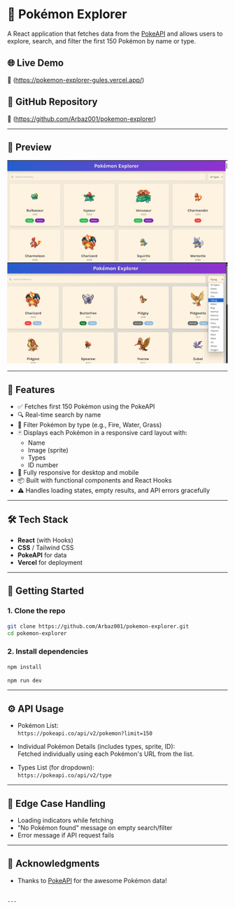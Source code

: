 # 🐾 Pokémon Explorer

A React application that fetches data from the [PokeAPI](https://pokeapi.co/) and allows users to explore, search, and filter the first 150 Pokémon by name or type.

## 🌐 Live Demo

🔗 (https://pokemon-explorer-gules.vercel.app/)

## 📂 GitHub Repository

🔗 (https://github.com/Arbaz001/pokemon-explorer)

---

## 📸 Preview

![Pokemon Explorer Screenshot](ss1.png)<!-- Optional: add a screenshot if available -->
![Pokemon Explorer Screenshot](ss2.png)<!-- Optional: add a screenshot if available -->

---

## 🚀 Features

- ✅ Fetches first 150 Pokémon using the PokeAPI
- 🔍 Real-time search by name
- 🎯 Filter Pokémon by type (e.g., Fire, Water, Grass)
- 🃏 Displays each Pokémon in a responsive card layout with:
  - Name
  - Image (sprite)
  - Types
  - ID number
- 📱 Fully responsive for desktop and mobile
- 📦 Built with functional components and React Hooks
- ⚠️ Handles loading states, empty results, and API errors gracefully

---

## 🛠️ Tech Stack

- **React** (with Hooks)
- **CSS** / Tailwind CSS 
- **PokeAPI** for data
- **Vercel** for deployment

---

## 🔧 Getting Started

### 1. Clone the repo

```bash
git clone https://github.com/Arbaz001/pokemon-explorer.git
cd pokemon-explorer
```

### 2. Install dependencies

```bash
npm install
```
```bash
npm run dev
```

---

## ⚙️ API Usage

- Pokémon List:  
  `https://pokeapi.co/api/v2/pokemon?limit=150`

- Individual Pokémon Details (includes types, sprite, ID):  
  Fetched individually using each Pokémon's URL from the list.

- Types List (for dropdown):  
  `https://pokeapi.co/api/v2/type`

---

## 📌 Edge Case Handling

- Loading indicators while fetching
- "No Pokémon found" message on empty search/filter
- Error message if API request fails

---

## 🙌 Acknowledgments

- Thanks to [PokeAPI](https://pokeapi.co/) for the awesome Pokémon data!
```

---

